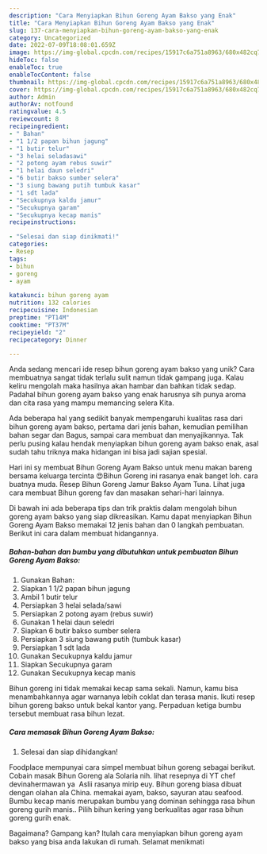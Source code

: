 ```yaml
---
description: "Cara Menyiapkan Bihun Goreng Ayam Bakso yang Enak"
title: "Cara Menyiapkan Bihun Goreng Ayam Bakso yang Enak"
slug: 137-cara-menyiapkan-bihun-goreng-ayam-bakso-yang-enak
category: Uncategorized
date: 2022-07-09T18:08:01.659Z
image: https://img-global.cpcdn.com/recipes/15917c6a751a8963/680x482cq70/bihun-goreng-ayam-bakso-foto-resep-utama.jpg
hideToc: false
enableToc: true
enableTocContent: false
thumbnail: https://img-global.cpcdn.com/recipes/15917c6a751a8963/680x482cq70/bihun-goreng-ayam-bakso-foto-resep-utama.jpg
cover: https://img-global.cpcdn.com/recipes/15917c6a751a8963/680x482cq70/bihun-goreng-ayam-bakso-foto-resep-utama.jpg
author: Admin
authorAv: notfound
ratingvalue: 4.5
reviewcount: 8
recipeingredient:
- " Bahan"
- "1 1/2 papan bihun jagung"
- "1 butir telur"
- "3 helai seladasawi"
- "2 potong ayam rebus suwir"
- "1 helai daun seledri"
- "6 butir bakso sumber selera"
- "3 siung bawang putih tumbuk kasar"
- "1 sdt lada"
- "Secukupnya kaldu jamur"
- "Secukupnya garam"
- "Secukupnya kecap manis"
recipeinstructions:

- "Selesai dan siap dinikmati!"
categories:
- Resep
tags:
- bihun
- goreng
- ayam

katakunci: bihun goreng ayam 
nutrition: 132 calories
recipecuisine: Indonesian
preptime: "PT14M"
cooktime: "PT37M"
recipeyield: "2"
recipecategory: Dinner

---
```





Anda sedang mencari ide resep bihun goreng ayam bakso yang unik? Cara membuatnya sangat tidak terlalu sulit namun tidak gampang juga. Kalau keliru mengolah maka hasilnya akan hambar dan bahkan tidak sedap. Padahal bihun goreng ayam bakso yang enak harusnya sih punya aroma dan cita rasa yang mampu memancing selera Kita.





Ada beberapa hal yang sedikit banyak mempengaruhi kualitas rasa dari bihun goreng ayam bakso, pertama dari jenis bahan, kemudian pemilihan bahan segar dan Bagus, sampai cara membuat dan menyajikannya. Tak perlu pusing kalau hendak menyiapkan bihun goreng ayam bakso enak,      asal sudah tahu triknya maka hidangan ini bisa jadi sajian spesial.














Hari ini sy membuat Bihun Goreng Ayam Bakso untuk menu makan bareng bersama keluarga tercinta 😍Bihun Goreng ini rasanya enak banget loh. cara buatnya muda. Resep Bihun Goreng Jamur Bakso Ayam Tuna. Lihat juga cara membuat Bihun goreng fav dan masakan sehari-hari lainnya.






Di bawah ini ada beberapa tips dan trik praktis dalam mengolah bihun goreng ayam bakso yang siap dikreasikan. Kamu dapat menyiapkan Bihun Goreng Ayam Bakso memakai 12 jenis bahan dan 0 langkah pembuatan. Berikut ini cara dalam membuat hidangannya.

<!--inarticleads1-->

##### Bahan-bahan dan bumbu yang dibutuhkan untuk pembuatan Bihun Goreng Ayam Bakso:

1. Gunakan  Bahan:
1. Siapkan 1 1/2 papan bihun jagung
1. Ambil 1 butir telur
1. Persiapkan 3 helai selada/sawi
1. Persiapkan 2 potong ayam (rebus suwir)
1. Gunakan 1 helai daun seledri
1. Siapkan 6 butir bakso sumber selera
1. Persiapkan 3 siung bawang putih (tumbuk kasar)
1. Persiapkan 1 sdt lada
1. Gunakan Secukupnya kaldu jamur
1. Siapkan Secukupnya garam
1. Gunakan Secukupnya kecap manis


Bihun goreng ini tidak memakai kecap sama sekali. Namun, kamu bisa menambahkannya agar warnanya lebih coklat dan terasa manis. Ikuti resep bihun goreng bakso untuk bekal kantor yang. Perpaduan ketiga bumbu tersebut membuat rasa bihun lezat. 

<!--inarticleads2-->

##### Cara memasak Bihun Goreng Ayam Bakso:


1. Selesai dan siap dihidangkan!

Foodplace mempunyai cara simpel membuat bihun goreng sebagai berikut. Cobain masak Bihun Goreng ala Solaria nih. lihat resepnya di YT chef devinahermawan ya ️ Aslii rasanya mirip euy. Bihun goreng biasa dibuat dengan olahan ala China. memakai ayam, bakso, sayuran atau seafood. Bumbu kecap manis merupakan bumbu yang dominan sehingga rasa bihun goreng gurih manis.. Pilih bihun kering yang berkualitas agar rasa bihun goreng gurih enak. 

Bagaimana? Gampang kan? Itulah cara menyiapkan bihun goreng ayam bakso yang bisa anda lakukan di rumah. Selamat menikmati
